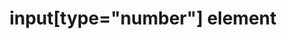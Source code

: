 ---
{
  "title": "input[type=\"number\"] element",
  "description": "",
  "category": "html",
  "keywords": [
    "input[type=\"number\"] element"
  ],
  "last_test_date": "2019-10-14",
  "test_results_url": "https://a11ysupport.io/tech/html/input(type-number)_element",
  "stats": {
    "dragon_win": {
      "chrome": {
        "77": "y"
      }
    },
    "jaws": {
      "chrome": {
        "79": "y"
      },
      "ie": {
        "11": "y"
      },
      "firefox": {
        "72": "y"
      }
    },
    "narrator": {
      "edge": {
        "44": "y"
      }
    },
    "nvda": {
      "chrome": {
        "77": "a"
      },
      "firefox": {
        "69": "a"
      }
    },
    "talkback": {
      "and_chr": {
        "77": "y"
      }
    },
    "va_and": {
      "and_chr": {
        "77": "a"
      }
    },
    "vo_ios": {
      "ios_saf": {
        "13.1": "y"
      }
    },
    "vo_macos": {
      "safari": {
        "13.0.2": "y"
      }
    },
    "orca": {
      "firefox": {
        "69": "a"
      }
    },
    "vc_ios": {
      "ios_saf": {
        "13.1": "a"
      }
    },
    "vc_macos": {
      "safari": {
        "13.0.2": "y"
      }
    },
    "wsr": {
      "edge": {
        "44": null
      },
      "chrome": {
        "77": "a"
      }
    }
  },
  "links": {
    "WHATWG HTML spec for input[type=\"number\"]": "https://html.spec.whatwg.org/multipage/input.html#number-state-(type=number)",
    "HTML AAM for the input[type=\"number\"]": "https://w3c.github.io/html-aam/#el-input-number"
  }
}
---